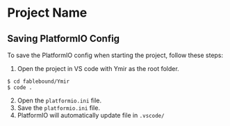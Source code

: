 # Project Name

## Saving PlatformIO Config

To save the PlatformIO config when starting the project, follow these steps:

1. Open the project in VS code with Ymir as the root folder. 

```
$ cd fablebound/Ymir
$ code .
```
2. Open the `platformio.ini` file.
3. Save the `platformio.ini` file.
4. PlatformIO will automatically update file in `.vscode/`
